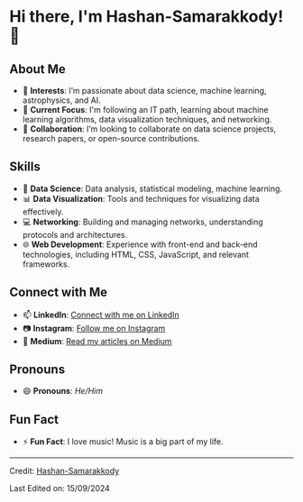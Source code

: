 # Hi there, I'm Hashan-Samarakkody! 👋

## About Me
- 👀 **Interests**: I’m passionate about data science, machine learning, astrophysics, and AI.
- 🌱 **Current Focus**: I'm following an IT path, learning about machine learning algorithms, data visualization techniques, and networking.
- 💞️ **Collaboration**: I’m looking to collaborate on data science projects, research papers, or open-source contributions.

## Skills
- 🧠 **Data Science**: Data analysis, statistical modeling, machine learning.
- 📊 **Data Visualization**: Tools and techniques for visualizing data effectively.
- 💻 **Networking**: Building and managing networks, understanding protocols and architectures.
- 🌐 **Web Development**: Experience with front-end and back-end technologies, including HTML, CSS, JavaScript, and relevant frameworks.

## Connect with Me
- 📫 **LinkedIn**: [Connect with me on LinkedIn](https://www.linkedin.com/in/hashan-samarakkody/)
- 📷 **Instagram**: [Follow me on Instagram](https://www.instagram.com/hashan_samarakkody/)
- 📝 **Medium**: [Read my articles on Medium](https://medium.com/@hashansamarakkody)

## Pronouns
- 😄 **Pronouns**: _He/Him_

## Fun Fact
- ⚡ **Fun Fact**: I love music! Music is a big part of my life.

------
Credit: [Hashan-Samarakkody](https://github.com/Hashan-Samarakkody)

Last Edited on: 15/09/2024
